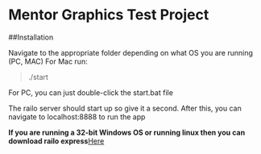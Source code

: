 Mentor Graphics Test Project
==================

##Installation

Navigate to the appropriate folder depending on what OS you are running (PC, MAC)
For Mac run:
>./start

For PC, you can just double-click the start.bat file

The railo server should start up so give it a second. After this, you can navigate to localhost:8888 to run the app

**If you are running a 32-bit Windows OS or running linux then you can download railo express**[Here](http://www.getrailo.org/index.cfm/download/)
